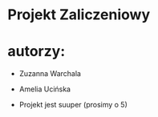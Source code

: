 # Projekt Zaliczeniowy
# autorzy: 
* Zuzanna Warchala
* Amelia Ucińska

* Projekt jest suuper (prosimy o 5)
